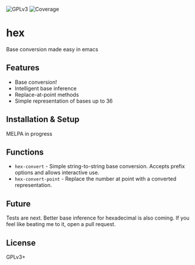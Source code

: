 ![GPLv3](https://img.shields.io/badge/license-GPLv3-brightgreen.svg) ![Coverage](https://img.shields.io/badge/coverage---30%25-red.svg) 

# hex
Base conversion made easy in emacs

## Features
- Base conversion!
- Intelligent base inference
- Replace-at-point methods
- Simple representation of bases up to 36

## Installation & Setup
MELPA in progress

## Functions
- `hex-convert` - Simple string-to-string base conversion. Accepts prefix options and allows interactive use.
- `hex-convert-point` - Replace the number at point with a converted representation.

## Future
Tests are next. Better base inference for hexadecimal is also coming. If you feel like beating me to it, open a pull request.

## License
GPLv3+
